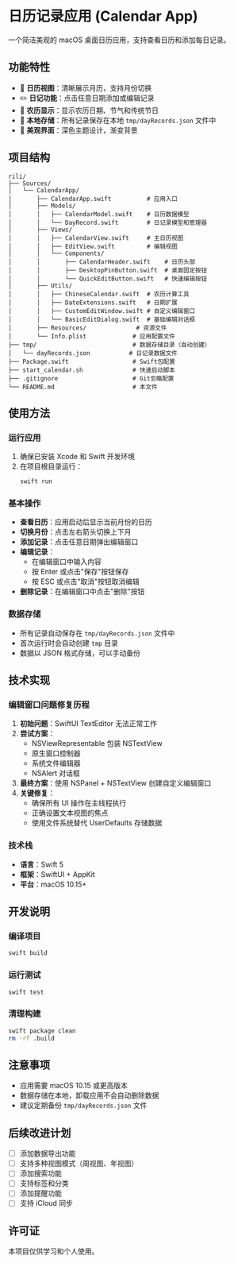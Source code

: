 # 日历记录应用 (Calendar App)

一个简洁美观的 macOS 桌面日历应用，支持查看日历和添加每日记录。

## 功能特性

- 📅 **日历视图**：清晰展示月历，支持月份切换
- ✏️ **日记功能**：点击任意日期添加或编辑记录
- 🌙 **农历显示**：显示农历日期、节气和传统节日
- 💾 **本地存储**：所有记录保存在本地 `tmp/dayRecords.json` 文件中
- 🎨 **美观界面**：深色主题设计，渐变背景

## 项目结构

```
rili/
├── Sources/
│   └── CalendarApp/
│       ├── CalendarApp.swift          # 应用入口
│       ├── Models/
│       │   ├── CalendarModel.swift    # 日历数据模型
│       │   └── DayRecord.swift        # 日记录模型和管理器
│       ├── Views/
│       │   ├── CalendarView.swift     # 主日历视图
│       │   ├── EditView.swift         # 编辑视图
│       │   └── Components/
│       │       ├── CalendarHeader.swift    # 日历头部
│       │       ├── DesktopPinButton.swift  # 桌面固定按钮
│       │       └── QuickEditButton.swift   # 快速编辑按钮
│       ├── Utils/
│       │   ├── ChineseCalendar.swift  # 农历计算工具
│       │   ├── DateExtensions.swift   # 日期扩展
│       │   ├── CustomEditWindow.swift # 自定义编辑窗口
│       │   └── BasicEditDialog.swift  # 基础编辑对话框
│       ├── Resources/              # 资源文件
│       └── Info.plist             # 应用配置文件
├── tmp/                           # 数据存储目录（自动创建）
│   └── dayRecords.json           # 日记录数据文件
├── Package.swift                  # Swift包配置
├── start_calendar.sh              # 快速启动脚本
├── .gitignore                     # Git忽略配置
└── README.md                      # 本文件
```

## 使用方法

### 运行应用

1. 确保已安装 Xcode 和 Swift 开发环境
2. 在项目根目录运行：
   ```bash
   swift run
   ```

### 基本操作

- **查看日历**：应用启动后显示当前月份的日历
- **切换月份**：点击左右箭头切换上下月
- **添加记录**：点击任意日期弹出编辑窗口
- **编辑记录**：
  - 在编辑窗口中输入内容
  - 按 Enter 或点击"保存"按钮保存
  - 按 ESC 或点击"取消"按钮取消编辑
- **删除记录**：在编辑窗口中点击"删除"按钮

### 数据存储

- 所有记录自动保存在 `tmp/dayRecords.json` 文件中
- 首次运行时会自动创建 `tmp` 目录
- 数据以 JSON 格式存储，可以手动备份

## 技术实现

### 编辑窗口问题修复历程

1. **初始问题**：SwiftUI TextEditor 无法正常工作
2. **尝试方案**：
   - NSViewRepresentable 包装 NSTextView
   - 原生窗口控制器
   - 系统文件编辑器
   - NSAlert 对话框
3. **最终方案**：使用 NSPanel + NSTextView 创建自定义编辑窗口
4. **关键修复**：
   - 确保所有 UI 操作在主线程执行
   - 正确设置文本视图的焦点
   - 使用文件系统替代 UserDefaults 存储数据

### 技术栈

- **语言**：Swift 5
- **框架**：SwiftUI + AppKit
- **平台**：macOS 10.15+

## 开发说明

### 编译项目

```bash
swift build
```

### 运行测试

```bash
swift test
```

### 清理构建

```bash
swift package clean
rm -rf .build
```

## 注意事项

- 应用需要 macOS 10.15 或更高版本
- 数据存储在本地，卸载应用不会自动删除数据
- 建议定期备份 `tmp/dayRecords.json` 文件

## 后续改进计划

- [ ] 添加数据导出功能
- [ ] 支持多种视图模式（周视图、年视图）
- [ ] 添加搜索功能
- [ ] 支持标签和分类
- [ ] 添加提醒功能
- [ ] 支持 iCloud 同步

## 许可证

本项目仅供学习和个人使用。 